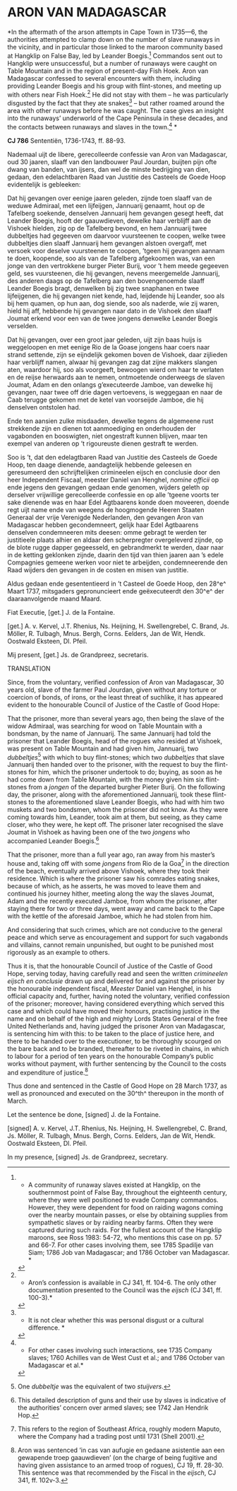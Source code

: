 # ARON VAN MADAGASCAR

*In the aftermath of the arson attempts in Cape Town in 1735—6, the authorities attempted to clamp down on the number of slave runaways in the vicinity, and in particular those linked to the maroon community based at Hangklip on False Bay, led by Leander Boegis.[^1] Commandos sent out to Hangklip were unsuccessful, but a number of runaways were caught on Table Mountain and in the region of present-day Fish Hoek. Aron van Madagascar confessed to several encounters with them, including providing Leander Boegis and his group with flint-stones, and meeting up with others near Fish Hoek.[^2] He did not stay with them – he was particularly disgusted by the fact that they ate snakes[^3] – but rather roamed around the area with other runaways before he was caught. The case gives an insight into the runaways’ underworld of the Cape Peninsula in these decades, and the contacts between runaways and slaves in the town.[^4] *

**CJ 786** Sententiën, 1736-1743, ff. 88-93.

Nademaal uijt de libere, gerecolleerde confessie van Aron van Madagascar, oud 30 jaaren, slaaff van den landbouwer Paul Jourdan, buijten pijn ofte dwang van banden, van ijsers, dan wel de minste bedrijging van dien, gedaan, den edelachtbaren Raad van Justitie des Casteels de Goede Hoop evidentelijk is gebleeken:

Dat hij gevangen over eenige jaaren geleden, zijnde toen slaaff van de weduwe Admiraal, met een lijfeijgen, Jannuarij genaamt, hout op de Tafelberg soekende, denselven Jannuarij hem gevangen gesegt heeft, dat Leander Boegis, hooft der gaauwdieven, dewelke haar verblijff aan de Vishoek hielden, zig op de Tafelberg bevond, en hem Jannuarij twee dubbeltjes had gegeeven om daarvoor vuursteenen te coopen, welke twee dubbeltjes dien slaaff Jannuarij hem gevangen alstoen overgaff, met versoek voor deselve vuursteenen te coopen, ’tgeen hij gevangen aannam te doen, koopende, soo als van de Tafelberg afgekoomen was, van een jonge van den vertrokkene burger Pieter Burij, voor ’t hem meede gegeeven geld, ses vuursteenen, die hij gevangen, nevens meergemelde Jannuarij, des anderen daags op de Tafelberg aan den bovengenoemde slaaff Leander Boegis bragt, denwelken bij zig twee snaphanen en twee lijfeijgenen, die hij gevangen niet kende, had, leijdende hij Leander, soo als bij hem quamen, op hun aan, dog siende, soo als naderde, wie zij waren, hield hij aff, hebbende hij gevangen naar dato in de Vishoek den slaaff Joumat erkend voor een van de twee jongens denwelke Leander Boegis verselden.

Dat hij gevangen, over een groot jaar geleden, uijt zijn baas huijs is weggeloopen en met eenige Rio de la Goase jongens haar coers naar strand settende, zijn se eijndelijk gekomen boven de Vishoek, daar zijlieden haar verblijff namen, alwaar hij gevangen zag dat zijne makkers slangen aten, waardoor hij, soo als voorgeeft, bewoogen wierd om haar te verlaten en de reijse herwaards aan te nemen, ontmoetende onderweegs de slaven Joumat, Adam en den onlangs g’executeerde Jamboe, van dewelke hij gevangen, naar twee off drie dagen vertoevens, is weggegaan en naar de Caab terugge gekomen met de ketel van voorseijde Jamboe, die hij denselven ontstolen had.

Ende ten aansien zulke misdaaden, dewelke tegens de algemeene rust strekkende zijn en dienen tot aanmoediging en onderhouden der vagabonden en booswigten, niet ongestraft kunnen blijven, maar ten exempel van anderen op ’t rigoureuste dienen gestraft te werden.

Soo is ’t, dat den edelagtbaren Raad van Justitie des Casteels de Goede Hoop, ten daage dienende, aandagtelijk hebbende geleesen en geresumeerd den schrijftelijken crimineelen eijsch en conclusie door den heer Independent Fiscaal, meester Daniel van Henghel, *nomine officii* op ende jegens den gevangen gedaan ende genomen, wijders geleth op derselver vrijwillige gerecolleerde confessie en op alle ’tgeene voorts ter sake dienende was en haar Edel Agtbaarens konde doen moveeren, doende regt uijt name ende van weegens de hoogmogende Heeren Staaten Generaal der vrije Verenigde Nederlanden, den gevangen Aron van Madagascar hebben gecondemneert, gelijk haar Edel Agtbaarens denselven condemneeren mits deesen: omme gebragt te werden ter justitieele plaats alhier en aldaar den scherpregter overgeleverd zijnde, op de blote rugge dapper gegeesseld, en gebrandmerkt te werden, daar naar in de ketting geklonken zijnde, daarin den tijd van thien jaaren aan ’s edele Compagnies gemeene werken voor niet te arbeijden, condemneerende den Raad wijders den gevangen in de costen en misen van justitie.

Aldus gedaan ende gesententieerd in ’t Casteel de Goede Hoop, den 28^e^ Maart 1737, mitsgaders gepronuncieert ende geëxecuteerdt den 30^e^ der daaraanvolgende maand Maard.

Fiat Executie, \[get.\] J. de la Fontaine.

\[get.\] A. v. Kervel, J.T. Rhenius, Ns. Heijning, H. Swellengrebel, C. Brand, Js. Möller, R. Tulbagh, Mnus. Bergh, Corns. Eelders, Jan de Wit, Hendk. Oostwald Eksteen, Dl. Pfeil.

Mij present, \[get.\] Js. de Grandpreez, secretaris.

TRANSLATION

Since, from the voluntary, verified confession of Aron van Madagascar, 30 years old, slave of the farmer Paul Jourdan, given without any torture or coercion of bonds, of irons, or the least threat of suchlike, it has appeared evident to the honourable Council of Justice of the Castle of Good Hope:

That the prisoner, more than several years ago, then being the slave of the widow Admiraal, was searching for wood on Table Mountain with a bondsman, by the name of Jannuarij. The same Jannuarij had told the prisoner that Leander Boegis, head of the rogues who resided at Vishoek, was present on Table Mountain and had given him, Jannuarij, two *dubbeltjes*[^5] with which to buy flint-stones; which two *dubbeltjes* that slave Jannuarij then handed over to the prisoner, with the request to buy the flint-stones for him, which the prisoner undertook to do; buying, as soon as he had come down from Table Mountain, with the money given him six flint-stones from a *jongen* of the departed burgher Pieter Burij. On the following day, the prisoner, along with the aforementioned Jannuarij, took these flint-stones to the aforementioned slave Leander Boegis, who had with him two muskets and two bondsmen, whom the prisoner did not know. As they were coming towards him, Leander, took aim at them, but seeing, as they came closer, who they were, he kept off. The prisoner later recognised the slave Joumat in Vishoek as having been one of the two *jongens* who accompanied Leander Boegis.[^6]

That the prisoner, more than a full year ago, ran away from his master’s house and, taking off with some *jongens* from Rio de la Goa[^7] in the direction of the beach, eventually arrived above Vishoek, where they took their residence. Which is where the prisoner saw his comrades eating snakes, because of which, as he asserts, he was moved to leave them and continued his journey hither, meeting along the way the slaves Joumat, Adam and the recently executed Jamboe, from whom the prisoner, after staying there for two or three days, went away and came back to the Cape with the kettle of the aforesaid Jamboe, which he had stolen from him.

And considering that such crimes, which are not conducive to the general peace and which serve as encouragement and support for such vagabonds and villains, cannot remain unpunished, but ought to be punished most rigorously as an example to others.

Thus it is, that the honourable Council of Justice of the Castle of Good Hope, serving today, having carefully read and seen the written *crimineelen eijsch en conclusie* drawn up and delivered for and against the prisoner by the honourable independent fiscal, *Meester* Daniel van Henghel, in his official capacity and, further, having noted the voluntary, verified confession of the prisoner; moreover, having considered everything which served this case and which could have moved their honours, practising justice in the name and on behalf of the high and mighty Lords States General of the free United Netherlands and, having judged the prisoner Aron van Madagascar, is sentencing him with this: to be taken to the place of justice here, and there to be handed over to the executioner, to be thoroughly scourged on the bare back and to be branded, thereafter to be riveted in chains, in which to labour for a period of ten years on the honourable Company’s public works without payment, with further sentencing by the Council to the costs and expenditure of justice.[^8]

Thus done and sentenced in the Castle of Good Hope on 28 March 1737, as well as pronounced and executed on the 30^th^ thereupon in the month of March.

Let the sentence be done, \[signed\] J. de la Fontaine.

\[signed\] A. v. Kervel, J.T. Rhenius, Ns. Heijning, H. Swellengrebel, C. Brand, Js. Möller, R. Tulbagh, Mnus. Bergh, Corns. Eelders, Jan de Wit, Hendk. Oostwald Eksteen, Dl. Pfeil.

In my presence, \[signed\] Js. de Grandpreez, secretary.

[^1]: * A community of runaway slaves existed at Hangklip, on the southernmost point of False Bay, throughout the eighteenth century, where they were well positioned to evade Company commandos. However, they were dependent for food on raiding wagons coming over the nearby mountain passes, or else by obtaining supplies from sympathetic slaves or by raiding nearby farms. Often they were captured during such raids. For the fullest account of the Hangklip maroons, see Ross 1983: 54-72, who mentions this case on pp. 57 and 66-7. For other cases involving them, see 1785 Spadilje van Siam; 1786 Job van Madagascar; and 1786 October van Madagascar. *

[^2]: * Aron’s confession is available in CJ 341, ff. 104-6. The only other documentation presented to the Council was the *eijsch* (CJ 341, ff. 100-3).*

[^3]: * It is not clear whether this was personal disgust or a cultural difference. *

[^4]: * For other cases involving such interactions, see 1735 Company slaves; 1760 Achilles van de West Cust et al.; and 1786 October van Madagascar et al.*

[^5]:  One *dubbeltje* was the equivalent of two *stuijvers*.

[^6]:  This detailed description of guns and their use by slaves is indicative of the authorities’ concern over armed slaves; see 1742 Jan Hendrik Hop.

[^7]:  This refers to the region of Southeast Africa, roughly modern Maputo, where the Company had a trading post until 1731 (Shell 2001).

[^8]:  Aron was sentenced ‘in cas van aufugie en gedaane asistentie aan een gewapende troep gaauwdieven’ (on the charge of being fugitive and having given assistance to an armed troop of rogues), CJ 19, ff. 28-30. This sentence was that recommended by the Fiscal in the *eijsch*, CJ 341, ff. 102v-3. 